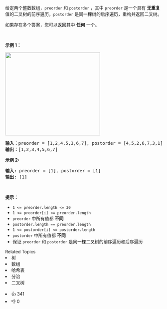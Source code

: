 <p>给定两个整数数组，<code>preorder</code>&nbsp;和 <code>postorder</code> ，其中 <code>preorder</code> 是一个具有 <strong>无重复</strong> 值的二叉树的前序遍历，<code>postorder</code> 是同一棵树的后序遍历，重构并返回二叉树。</p>

<p>如果存在多个答案，您可以返回其中 <strong>任何</strong> 一个。</p>

<p>&nbsp;</p>

<p><strong>示例 1：</strong></p>

<p><img src="https://assets.leetcode.com/uploads/2021/07/24/lc-prepost.jpg" style="height: 265px; width: 304px;" /></p>

<pre>
<strong>输入：</strong>preorder = [1,2,4,5,3,6,7], postorder = [4,5,2,6,7,3,1]
<strong>输出：</strong>[1,2,3,4,5,6,7]
</pre>

<p><strong>示例 2:</strong></p>

<pre>
<strong>输入:</strong> preorder = [1], postorder = [1]
<strong>输出:</strong> [1]
</pre>

<p>&nbsp;</p>

<p><strong>提示：</strong></p>

<ul> 
 <li><code>1 &lt;= preorder.length &lt;= 30</code></li> 
 <li><code>1 &lt;= preorder[i] &lt;= preorder.length</code></li> 
 <li><code>preorder</code>&nbsp;中所有值都 <strong>不同</strong></li> 
 <li><code>postorder.length == preorder.length</code></li> 
 <li><code>1 &lt;= postorder[i] &lt;= postorder.length</code></li> 
 <li><code>postorder</code>&nbsp;中所有值都 <strong>不同</strong></li> 
 <li>保证 <code>preorder</code>&nbsp;和 <code>postorder</code>&nbsp;是同一棵二叉树的前序遍历和后序遍历</li> 
</ul>

<div><div>Related Topics</div><div><li>树</li><li>数组</li><li>哈希表</li><li>分治</li><li>二叉树</li></div></div><br><div><li>👍 341</li><li>👎 0</li></div>